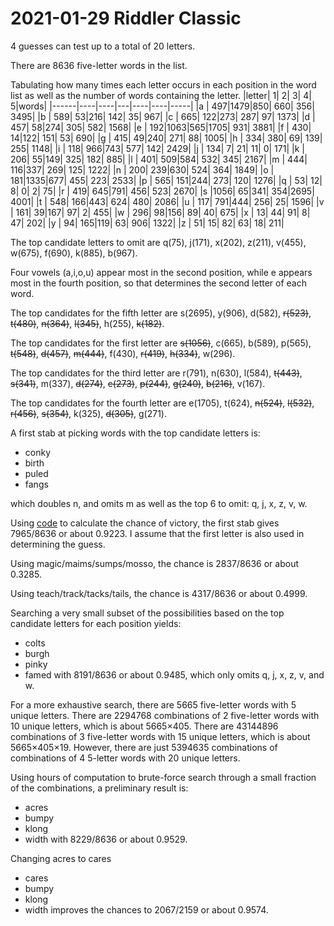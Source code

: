 2021-01-29 Riddler Classic
==========================
4 guesses can test up to a total of 20 letters.

There are 8636 five-letter words in the list.

Tabulating how many times each letter occurs in each position in the
word list as well as the number of words containing the letter.
|letter|   1|   2|  3|   4|   5|words|
|------|----|----|---|----|----|-----|
|a     | 497|1479|850| 660| 356| 3495|
|b     | 589|  53|216| 142|  35|  967|
|c     | 665| 122|273| 287|  97| 1373|
|d     | 457|  58|274| 305| 582| 1568|
|e     | 192|1063|565|1705| 931| 3881|
|f     | 430|  14|122| 151|  53|  690|
|g     | 415|  49|240| 271|  88| 1005|
|h     | 334| 380| 69| 139| 255| 1148|
|i     | 118| 966|743| 577| 142| 2429|
|j     | 134|   7| 21|  11|   0|  171|
|k     | 206|  55|149| 325| 182|  885|
|l     | 401| 509|584| 532| 345| 2167|
|m     | 444| 116|337| 269| 125| 1222|
|n     | 200| 239|630| 524| 364| 1849|
|o     | 181|1335|677| 455| 223| 2533|
|p     | 565| 151|244| 273| 120| 1276|
|q     |  53|  12|  8|   0|   2|   75|
|r     | 419| 645|791| 456| 523| 2670|
|s     |1056|  65|341| 354|2695| 4001|
|t     | 548| 166|443| 624| 480| 2086|
|u     | 117| 791|444| 256|  25| 1596|
|v     | 161|  39|167|  97|   2|  455|
|w     | 296|  98|156|  89|  40|  675|
|x     |  13|  44| 91|   8|  47|  202|
|y     |  94| 165|119|  63| 906| 1322|
|z     |  51|  15| 82|  63|  18|  211|

The top candidate letters to omit are q(75), j(171), x(202), z(211),
v(455), w(675), f(690), k(885), b(967).

Four vowels (a,i,o,u) appear most in the second position, while e
appears most in the fourth position, so that determines the second
letter of each word.

The top candidates for the fifth letter are s(2695), y(906), d(582),
~~r(523)~~, ~~t(480)~~, ~~n(364)~~, ~~l(345)~~, h(255), ~~k(182)~~.

The top candidates for the first letter are ~~s(1056)~~, c(665), b(589),
p(565), ~~t(548)~~, ~~d(457)~~, ~~m(444)~~, f(430), ~~r(419)~~, ~~h(334)~~,
w(296).

The top candidates for the third letter are r(791), n(630), l(584),
~~t(443)~~, ~~s(341)~~, m(337), ~~d(274)~~, ~~c(273)~~, ~~p(244)~~,
~~g(240)~~, ~~b(216)~~, v(167).

The top candidates for the fourth letter are e(1705), t(624), ~~n(524)~~,
~~l(532)~~, ~~r(456)~~, ~~s(354)~~, k(325), ~~d(305)~~, g(271).

A first stab at picking words with the top candidate letters is:
* conky
* birth
* puled
* fangs

which doubles n, and omits m as well as the top 6 to omit: q, j, x, z, v, w.

Using [code](20210129c.hs) to calculate the chance of victory, the first
stab gives 7965/8636 or about 0.9223.  I assume that the first letter is
also used in determining the guess.

Using magic/maims/sumps/mosso, the chance is 2837/8636 or about 0.3285.

Using teach/track/tacks/tails, the chance is 4317/8636 or about 0.4999.

Searching a very small subset of the possibilities based on the top candidate
letters for each position yields:
* colts
* burgh
* pinky
* famed
with 8191/8636 or about 0.9485, which only omits q, j, x, z, v, and w.

For a more exhaustive search, there are 5665 five-letter words with
5 unique letters.  There are 2294768 combinations of 2 five-letter words
with 10 unique letters, which is about 5665×405.  There are
43144896 combinations of 3 five-letter words with 15 unique letters,
which is about 5665×405×19.  However, there are just 5394635 combinations
of combinations of 4 5-letter words with 20 unique letters.

Using hours of computation to brute-force search through a small fraction
of the combinations, a preliminary result is:
* acres
* bumpy
* klong
* width
with 8229/8636 or about 0.9529.

Changing acres to cares
* cares
* bumpy
* klong
* width
improves the chances to 2067/2159 or about 0.9574.
